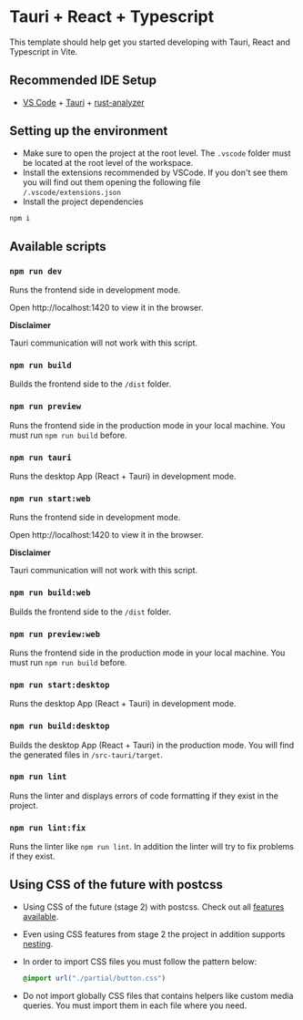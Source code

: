 # Tauri + React + Typescript

This template should help get you started developing with Tauri, React and Typescript in Vite.

## Recommended IDE Setup

- [VS Code](https://code.visualstudio.com/) + [Tauri](https://marketplace.visualstudio.com/items?itemName=tauri-apps.tauri-vscode) + [rust-analyzer](https://marketplace.visualstudio.com/items?itemName=rust-lang.rust-analyzer)

## Setting up the environment

- Make sure to open the project at the root level. The `.vscode` folder must be located at the root level of the workspace.
- Install the extensions recommended by VSCode. If you don't see them you will find out them opening the following file `/.vscode/extensions.json`
- Install the project dependencies
```sh
npm i
```

## Available scripts

### `npm run dev`

Runs the frontend side in development mode.

Open http://localhost:1420 to view it in the browser.

**Disclaimer**

Tauri communication will not work with this script.

### `npm run build`

Builds the frontend side to the `/dist` folder.

### `npm run preview`

Runs the frontend side in the production mode in your local machine. You must run `npm run build` before.

### `npm run tauri`

Runs the desktop App (React + Tauri) in development mode.

### `npm run start:web`

Runs the frontend side in development mode.

Open http://localhost:1420 to view it in the browser.

**Disclaimer**

Tauri communication will not work with this script.

### `npm run build:web`

Builds the frontend side to the `/dist` folder.

### `npm run preview:web`

Runs the frontend side in the production mode in your local machine. You must run `npm run build` before.

### `npm run start:desktop`

Runs the desktop App (React + Tauri) in development mode.

### `npm run build:desktop`

Builds the desktop App (React +  Tauri) in the production mode. You will find the generated files in `/src-tauri/target`.

### `npm run lint`

Runs the linter and displays errors of code formatting if they exist in the project.

### `npm run lint:fix`

Runs the linter like `npm run lint`. In addition the linter will try to fix problems if they exist.

## Using CSS of the future with postcss
- Using CSS of the future (stage 2) with postcss. Check out all [features available](https://preset-env.cssdb.org/features).

- Even using CSS features from stage 2 the project in addition supports [nesting](https://preset-env.cssdb.org/features/#nesting-rules).

- In order to import CSS files you must follow the pattern below:

  ```css
  @import url("./partial/button.css")
  ```

- Do not import globally CSS files that contains helpers like custom media queries. You must import them in each file where you need.

